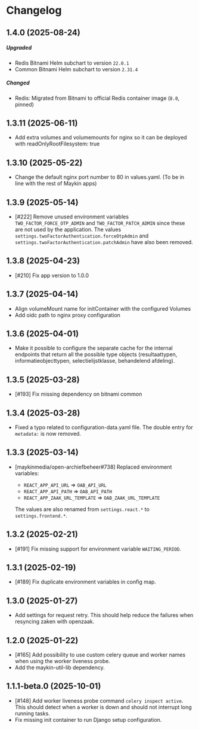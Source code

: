 # Changelog

## 1.4.0 (2025-08-24)
##### Upgraded
- Redis Bitnami Helm subchart to version `22.0.1`
- Common Bitnami Helm subchart to version `2.31.4`
##### Changed
- Redis: Migrated from Bitnami to official Redis container image (`8.0`, pinned)

## 1.3.11 (2025-06-11)

- Add extra volumes and volumemounts for nginx so it can be deployed with readOnlyRootFilesystem: true

## 1.3.10 (2025-05-22)

- Change the default nginx port number to 80 in values.yaml. (To be in line with the rest of Maykin apps)

## 1.3.9 (2025-05-14)

- [#222] Remove unused environment variables `TWO_FACTOR_FORCE_OTP_ADMIN` and `TWO_FACTOR_PATCH_ADMIN` since these are not used by the application. The values `settings.twoFactorAuthentication.forceOtpAdmin` and `settings.twoFactorAuthentication.patchAdmin` have also been removed.

## 1.3.8 (2025-04-23)

- [#210] Fix app version to 1.0.0

## 1.3.7 (2025-04-14)

- Align volumeMount name for initContainer with the configured Volumes
- Add oidc path to nginx proxy configuration

## 1.3.6 (2025-04-01)

- Make it possible to configure the separate cache for the internal endpoints that return all the possible type objects (resultaattypen, informatieobjecttypen, selectielijstklasse, behandelend afdeling).

## 1.3.5 (2025-03-28)

- [#193] Fix missing dependency on bitnami common

## 1.3.4 (2025-03-28)

- Fixed a typo related to configuration-data.yaml file. The double entry for `metadata:` is now removed.

## 1.3.3 (2025-03-14)

- [maykinmedia/open-archiefbeheer#738] Replaced environment variables:

   - `REACT_APP_API_URL`  => `OAB_API_URL`
   - `REACT_APP_API_PATH` => `OAB_API_PATH`
   - `REACT_APP_ZAAK_URL_TEMPLATE` => `OAB_ZAAK_URL_TEMPLATE`

   The values are also renamed from `settings.react.*` to `settings.frontend.*`.

## 1.3.2 (2025-02-21)

- [#191] Fix missing support for environment variable `WAITING_PERIOD`.

## 1.3.1 (2025-02-19)

- [#189] Fix duplicate environment variables in config map.

## 1.3.0 (2025-01-27)

- Add settings for request retry. This should help reduce the failures when resyncing zaken with openzaak.

## 1.2.0 (2025-01-22)

- [#165] Add possibility to use custom celery queue and worker names when using the worker liveness probe.
- Add the maykin-util-lib dependency.


## 1.1.1-beta.0 (2025-10-01)

- [#148] Add worker liveness probe command `celery inspect active`. This should detect when a worker is down and should not interrupt long running tasks.
- Fix missing init container to run Django setup configuration.
